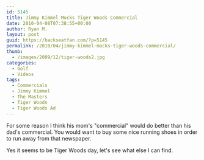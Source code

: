 ```yaml
---
id: 5145
title: Jimmy Kimmel Mocks Tiger Woods Commercial
date: 2010-04-08T07:38:55+00:00
author: Ryan M.
layout: post
guid: https://backseatfan.com/?p=5145
permalink: /2010/04/jimmy-kimmel-mocks-tiger-woods-commercial/
thumb:
  - /images/2009/12/tiger-woods2.jpg
categories:
  - Golf
  - Videos
tags:
  - Commercials
  - Jimmy Kimmel
  - The Masters
  - Tiger Woods
  - Tiger Woods Ad
---
```


<div class="entry">
  <p>
  </p>

  <p>
    For some reason I think his mom's "commercial" would do better than his dad's commercial. You would want to buy some nice running shoes in order to run away from that newspaper.
  </p>

  <p>
    Yes it seems to be Tiger Woods day, let's see what else I can find.
  </p>
</div>
